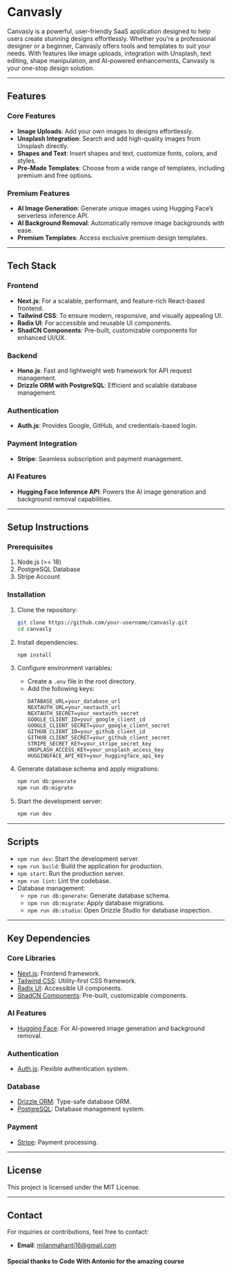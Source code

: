# Canvasly

Canvasly is a powerful, user-friendly SaaS application designed to help users create stunning designs effortlessly. Whether you're a professional designer or a beginner, Canvasly offers tools and templates to suit your needs. With features like image uploads, integration with Unsplash, text editing, shape manipulation, and AI-powered enhancements, Canvasly is your one-stop design solution.

---

## Features

### Core Features
- **Image Uploads**: Add your own images to designs effortlessly.
- **Unsplash Integration**: Search and add high-quality images from Unsplash directly.
- **Shapes and Text**: Insert shapes and text, customize fonts, colors, and styles.
- **Pre-Made Templates**: Choose from a wide range of templates, including premium and free options.

### Premium Features
- **AI Image Generation**: Generate unique images using Hugging Face’s serverless inference API.
- **AI Background Removal**: Automatically remove image backgrounds with ease.
- **Premium Templates**: Access exclusive premium design templates.

---

## Tech Stack

### Frontend
- **Next.js**: For a scalable, performant, and feature-rich React-based frontend.
- **Tailwind CSS**: To ensure modern, responsive, and visually appealing UI.
- **Radix UI**: For accessible and reusable UI components.
- **ShadCN Components**: Pre-built, customizable components for enhanced UI/UX.

### Backend
- **Hono.js**: Fast and lightweight web framework for API request management.
- **Drizzle ORM with PostgreSQL**: Efficient and scalable database management.

### Authentication
- **Auth.js**: Provides Google, GitHub, and credentials-based login.

### Payment Integration
- **Stripe**: Seamless subscription and payment management.

### AI Features
- **Hugging Face Inference API**: Powers the AI image generation and background removal capabilities.

---

## Setup Instructions

### Prerequisites
1. Node.js (>= 18)
2. PostgreSQL Database
3. Stripe Account

### Installation

1. Clone the repository:
   ```bash
   git clone https://github.com/your-username/canvasly.git
   cd canvasly
   ```

2. Install dependencies:
   ```bash
   npm install
   ```

3. Configure environment variables:
   - Create a `.env` file in the root directory.
   - Add the following keys:
     ```env
     DATABASE_URL=your_database_url
     NEXTAUTH_URL=your_nextauth_url
     NEXTAUTH_SECRET=your_nextauth_secret
     GOOGLE_CLIENT_ID=your_google_client_id
     GOOGLE_CLIENT_SECRET=your_google_client_secret
     GITHUB_CLIENT_ID=your_github_client_id
     GITHUB_CLIENT_SECRET=your_github_client_secret
     STRIPE_SECRET_KEY=your_stripe_secret_key
     UNSPLASH_ACCESS_KEY=your_unsplash_access_key
     HUGGINGFACE_API_KEY=your_huggingface_api_key
     ```

4. Generate database schema and apply migrations:
   ```bash
   npm run db:generate
   npm run db:migrate
   ```

5. Start the development server:
   ```bash
   npm run dev
   ```

---

## Scripts
- `npm run dev`: Start the development server.
- `npm run build`: Build the application for production.
- `npm start`: Run the production server.
- `npm run lint`: Lint the codebase.
- Database management:
  - `npm run db:generate`: Generate database schema.
  - `npm run db:migrate`: Apply database migrations.
  - `npm run db:studio`: Open Drizzle Studio for database inspection.

---

## Key Dependencies

### Core Libraries
- [Next.js](https://nextjs.org/): Frontend framework.
- [Tailwind CSS](https://tailwindcss.com/): Utility-first CSS framework.
- [Radix UI](https://www.radix-ui.com/): Accessible UI components.
- [ShadCN Components](https://shadcn.dev/): Pre-built, customizable components.

### AI Features
- [Hugging Face](https://huggingface.co/): For AI-powered image generation and background removal.

### Authentication
- [Auth.js](https://authjs.dev/): Flexible authentication system.

### Database
- [Drizzle ORM](https://orm.drizzle.team/): Type-safe database ORM.
- [PostgreSQL](https://www.postgresql.org/): Database management system.

### Payment
- [Stripe](https://stripe.com/): Payment processing.

---

## License
This project is licensed under the MIT License.

---

## Contact
For inquiries or contributions, feel free to contact:
- **Email**: milanmahanti16@gmail.com

#### Special thanks to Code With Antonio for the amazing course

